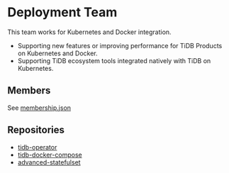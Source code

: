 # Deployment Team

This team works for Kubernetes and Docker integration.

* Supporting new features or improving performance for TiDB Products on Kubernetes and Docker.
* Supporting TiDB ecosystem tools integrated natively with TiDB on Kubernetes.

## Members

See [membership.json](membership.json)

## Repositories

* [tidb-operator](https://github.com/pingcap/tidb-operator)
* [tidb-docker-compose](https://github.com/pingcap/tidb-docker-compose)
* [advanced-statefulset](https://github.com/pingcap/advanced-statefulset)
